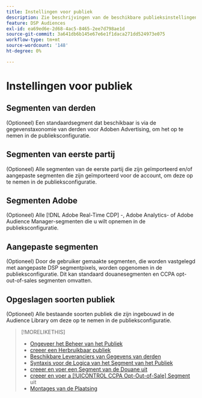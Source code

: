 ```yaml
---
title: Instellingen voor publiek
description: Zie beschrijvingen van de beschikbare publieksinstellingen.
feature: DSP Audiences
exl-id: ea69ed6e-2d68-4ac5-8465-2ee7d798ae1d
source-git-commit: 3a641db6b145e67e6e1f1daca271dd524973e075
workflow-type: tm+mt
source-wordcount: '148'
ht-degree: 0%

---
```


# Instellingen voor publiek

## Segmenten van derden

(Optioneel) Een standaardsegment dat beschikbaar is via de gegevenstaxonomie van derden voor Adoben Advertising, om het op te nemen in de publieksconfiguratie.

## Segmenten van eerste partij

(Optioneel) Alle segmenten van de eerste partij die zijn geïmporteerd en/of aangepaste segmenten die zijn geïmporteerd voor de account, om deze op te nemen in de publieksconfiguratie.

## Segmenten Adobe

(Optioneel) Alle [!DNL Adobe Real-Time CDP] -, Adobe Analytics- of Adobe Audience Manager-segmenten die u wilt opnemen in de publieksconfiguratie.

## Aangepaste segmenten

(Optioneel) Door de gebruiker gemaakte segmenten, die worden vastgelegd met aangepaste DSP segmentpixels, worden opgenomen in de publieksconfiguratie. Dit kan standaard douanesegmenten en CCPA opt-out-of-sales segmenten omvatten.

## Opgeslagen soorten publiek

(Optioneel) Alle bestaande soorten publiek die zijn ingebouwd in de Audience Library om deze op te nemen in de publieksconfiguratie.

>[!MORELIKETHIS]
>
>* [ Ongeveer het Beheer van het Publiek ](audience-about.md)
>* [ creeer een Herbruikbaar publiek ](reusable-audience-create.md)
>* [ Beschikbare Leveranciers van Gegevens van derden ](third-party-data-providers.md)
>* [ Syntaxis voor de Logica van het Segment van het Publiek ](audience-segment-logic-syntax.md)
>* [ creeer en voer een Segment van de Douane uit ](custom-segment-create.md)
>* [ creeer en voer a [!UICONTROL CCPA Opt-Out-of-Sale] Segment ](ccpa-opt-out-segment-create.md) uit
>* [ Montages van de Plaatsing ](/help/dsp/campaign-management/placements/placement-settings.md)
